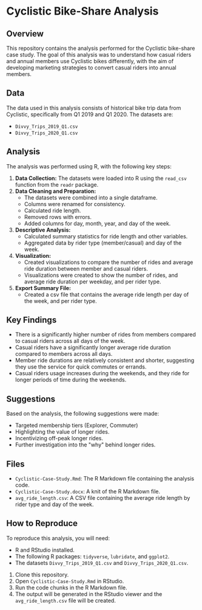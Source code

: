 # Cyclistic Bike-Share Analysis

## Overview

This repository contains the analysis performed for the Cyclistic bike-share case study. The goal of this analysis was to understand how casual riders and annual members use Cyclistic bikes differently, with the aim of developing marketing strategies to convert casual riders into annual members.

## Data

The data used in this analysis consists of historical bike trip data from Cyclistic, specifically from Q1 2019 and Q1 2020. The datasets are:

-   `Divvy_Trips_2019_Q1.csv`
-   `Divvy_Trips_2020_Q1.csv`

## Analysis

The analysis was performed using R, with the following key steps:

1.  **Data Collection:** The datasets were loaded into R using the `read_csv` function from the `readr` package.
2.  **Data Cleaning and Preparation:**
    * The datasets were combined into a single dataframe.
    * Columns were renamed for consistency.
    * Calculated ride length.
    * Removed rows with errors.
    * Added columns for day, month, year, and day of the week.
3.  **Descriptive Analysis:**
    * Calculated summary statistics for ride length and other variables.
    * Aggregated data by rider type (member/casual) and day of the week.
4.  **Visualization:**
    * Created visualizations to compare the number of rides and average ride duration between member and casual riders.
    * Visualizations were created to show the number of rides, and average ride duration per weekday, and per rider type.
5.  **Export Summary File:**
    * Created a csv file that contains the average ride length per day of the week, and per rider type.

## Key Findings

* There is a significantly higher number of rides from members compared to casual riders across all days of the week.
* Casual riders have a significantly longer average ride duration compared to members across all days.
* Member ride durations are relatively consistent and shorter, suggesting they use the service for quick commutes or errands.
* Casual riders usage increases during the weekends, and they ride for longer periods of time during the weekends.

## Suggestions

Based on the analysis, the following suggestions were made:

* Targeted membership tiers (Explorer, Commuter)
* Highlighting the value of longer rides.
* Incentivizing off-peak longer rides.
* Further investigation into the "why" behind longer rides.

## Files

* `Cyclistic-Case-Study.Rmd`: The R Markdown file containing the analysis code.
* `Cyclistic-Case-Study.docx`: A knit of the R Markdown file.
* `avg_ride_length.csv`: A CSV file containing the average ride length by rider type and day of the week.

## How to Reproduce

To reproduce this analysis, you will need:

* R and RStudio installed.
* The following R packages: `tidyverse`, `lubridate`, and `ggplot2`.
* The datasets `Divvy_Trips_2019_Q1.csv` and `Divvy_Trips_2020_Q1.csv`.

1.  Clone this repository.
2.  Open `Cyclistic-Case-Study.Rmd` in RStudio.
3.  Run the code chunks in the R Markdown file.
4.  The output will be generated in the RStudio viewer and the `avg_ride_length.csv` file will be created.

